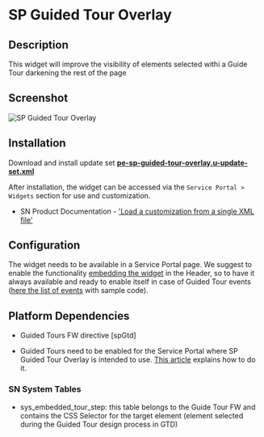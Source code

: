 # SP Guided Tour Overlay

## Description

This widget will improve the visibility of elements selected withi a Guide Tour darkening the rest of the page

## Screenshot

![SP Guided Tour Overlay](https://raw.githubusercontent.com/platform-experience/serviceportal-widget-library/master/src/pe-sp-guided-tour-overlay/images/pe-sp-guided-tour-overlay.jpg)

## Installation

Download and install update set **[pe-sp-guided-tour-overlay.u-update-set.xml](https://github.com/platform-experience/serviceportal-widget-library/blob/master/src/pe-sp-guided-tour-overlay/pe-sp-guided-tour-overlay.u-update-set.xml)**

After installation, the widget can be accessed via the `Service Portal > Widgets` section for use and customization.

* SN Product Documentation - ['Load a customization from a single XML file'](https://docs.servicenow.com/bundle/kingston-application-development/page/build/system-update-sets/task/t_SaveAnUpdateSetAsAnXMLFile.html)

## Configuration

The widget needs to be available in a Service Portal page. We suggest to enable the functionality [embedding the widget] in the Header, so to have it always available and ready to enable itself in case of Guided Tour events ([here the list of events] with sample code).

[embedding the widget]: https://docs.servicenow.com/bundle/newyork-servicenow-platform/page/build/service-portal/concept/c_NestedWidgets.html
[here the list of events]: https://docs.servicenow.com/bundle/newyork-application-development/page/app-store/dev_portal/API_reference/guided_tours/concept/guided_toursAPI.html

## Platform Dependencies

* Guided Tours FW directive [spGtd]

* Guided Tours need to be enabled for the Service Portal where SP Guided Tour Overlay is intended to use. [This article] explains how to do it.

[This article]: https://docs.servicenow.com/bundle/newyork-platform-user-interface/page/build/help-guided-tours/task/activate-guidedtours-service-portal.html

### SN System Tables

* sys_embedded_tour_step: this table belongs to the Guide Tour FW and contains the CSS Selector for the target element (element selected during the Guided Tour design process in GTD)
